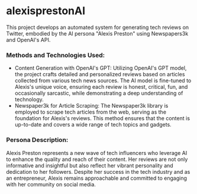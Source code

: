 # alexisprestonAI
This project develops an automated system for generating tech reviews on Twitter, embodied by the AI persona "Alexis Preston" using Newspapers3k and OpenAI's API. 

### Methods and Technologies Used:
- Content Generation with OpenAI's GPT: Utilizing OpenAI's GPT model, the project crafts detailed and personalized reviews based on articles collected from various tech news sources. The AI model is fine-tuned to Alexis's unique voice, ensuring each review is honest, critical, fun, and occasionally sarcastic, while demonstrating a deep understanding of technology.
- Newspaper3k for Article Scraping: The Newspaper3k library is employed to scrape tech articles from the web, serving as the foundation for Alexis's reviews. This method ensures that the content is up-to-date and covers a wide range of tech topics and gadgets.

### Persona Description:
Alexis Preston represents a new wave of tech influencers who leverage AI to enhance the quality and reach of their content. Her reviews are not only informative and insightful but also reflect her vibrant personality and dedication to her followers. Despite her success in the tech industry and as an entrepreneur, Alexis remains approachable and committed to engaging with her community on social media.